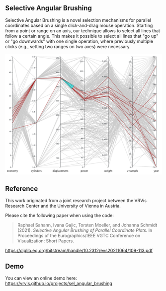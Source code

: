 ## Selective Angular Brushing

Selective Angular Brushing is a novel selection mechanisms for parallel coordinates based on a single click-and-drag mouse operation. Starting from a point or range on an axis, our technique allows to select all lines that follow a certain angle. This makes it possible to select all lines that "go up" or "go downwards" with one single operation, where previously multiple clicks (e.g., setting two ranges on two axes) were necessary.

![Teaser](https://github.com/vrvis/sel_angular_brushing/blob/main/teaser.png?raw=true)

## Reference

This work originated from a joint research project between the VRVis Research Center and the University of Vienna in Austria.

Please cite the following paper when using the code:

> Raphael Sahann, Ivana Gajic, Torsten Moeller, and Johanna Schmidt (2021).
> *Selective Angular Brushing of Parallel Coordinate Plots*.
> In Proceedings of the Eurographics/IEEE VGTC Conference on Visualization: Short Papers.

https://diglib.eg.org/bitstream/handle/10.2312/evs20211064/109-113.pdf

## Demo

You can view an online demo here:
https://vrvis.github.io/projects/sel_angular_brushing

